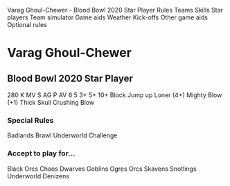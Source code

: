 ﻿
Varag Ghoul-Chewer - Blood Bowl 2020 Star Player
Rules
Teams
Skills
Star players
Team simulator
Game aids
Weather
Kick-offs
Other game aids
Optional rules
# Varag Ghoul-Chewer
## Blood Bowl 2020 Star Player
280 K
MV
S
AG
P
AV
6
5
3+
5+
10+
Block
Jump up
Loner (4+)
Mighty Blow (+1)
Thick Skull
Crushing Blow
### Special Rules
Badlands Brawl
Underworld Challenge
### Accept to play for...
Black Orcs
Chaos Dwarves
Goblins
Ogres
Orcs
Skavens
Snotlings
Underworld Denizens
